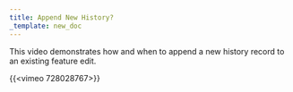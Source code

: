 ```yaml
---
title: Append New History?
_template: new_doc
---
```


This video demonstrates how and when to append a new history record to an existing feature edit.

{{<vimeo 728028767>}}
